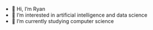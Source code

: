 - 👋 Hi, I’m Ryan
- 👀 I’m interested in artificial intelligence and data science
- 🌱 I’m currently studying computer science
